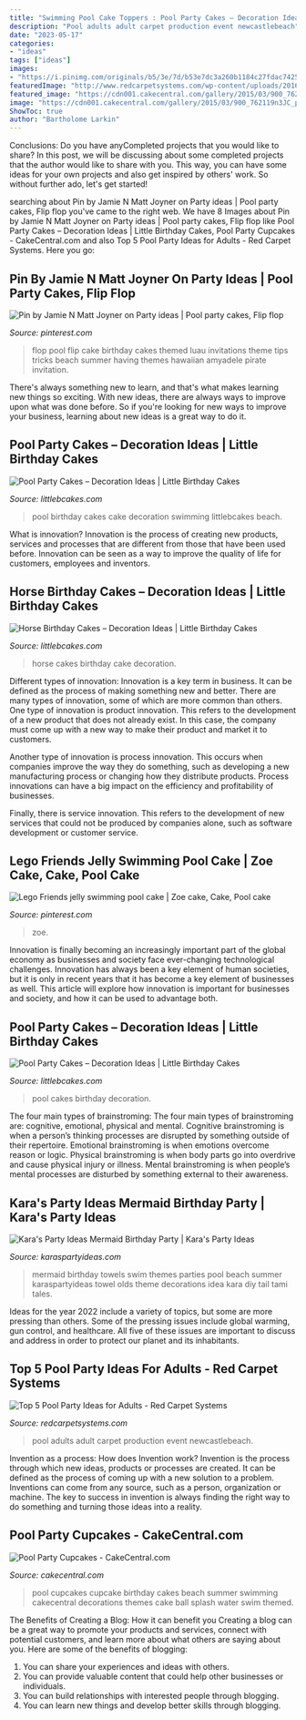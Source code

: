 ```yaml
---
title: "Swimming Pool Cake Toppers : Pool Party Cakes – Decoration Ideas"
description: "Pool adults adult carpet production event newcastlebeach"
date: "2023-05-17"
categories:
- "ideas"
tags: ["ideas"]
images:
- "https://i.pinimg.com/originals/b5/3e/7d/b53e7dc3a260b1184c27fdac7425e39f.jpg"
featuredImage: "http://www.redcarpetsystems.com/wp-content/uploads/2016/05/poolpartytipsadults-530x530.jpg"
featured_image: "https://cdn001.cakecentral.com/gallery/2015/03/900_762119n3JC_pool-party-cupcakes.jpg"
image: "https://cdn001.cakecentral.com/gallery/2015/03/900_762119n3JC_pool-party-cupcakes.jpg"
ShowToc: true
author: "Bartholome Larkin"
---
```



Conclusions: Do you have anyCompleted projects that you would like to share?
In this post, we will be discussing about some completed projects that the author would like to share with you. This way, you can have some ideas for your own projects and also get inspired by others' work. So without further ado, let's get started!

	

		
searching about Pin by Jamie N Matt Joyner on Party ideas | Pool party cakes, Flip flop you've came to the right web. We have 8 Images about Pin by Jamie N Matt Joyner on Party ideas | Pool party cakes, Flip flop like Pool Party Cakes – Decoration Ideas | Little Birthday Cakes, Pool Party Cupcakes - CakeCentral.com and also Top 5 Pool Party Ideas for Adults - Red Carpet Systems. Here you go:
		
    
## Pin By Jamie N Matt Joyner On Party Ideas | Pool Party Cakes, Flip Flop

<img loading=lazy src="https://i.pinimg.com/originals/b5/3e/7d/b53e7dc3a260b1184c27fdac7425e39f.jpg" onerror="this.onerror=null;this.src='https://tse4.mm.bing.net/th?id=OIP.yG0umpr5Hj6o4YKExeKfawHaJ4&amp;pid=15.1';" alt="Pin by Jamie N Matt Joyner on Party ideas | Pool party cakes, Flip flop">

_Source: pinterest.com_

>flop pool flip cake birthday cakes themed luau invitations theme tips tricks beach summer having themes hawaiian amyadele pirate invitation. 

	

There's always something new to learn, and that's what makes learning new things so exciting. With new ideas, there are always ways to improve upon what was done before. So if you're looking for new ways to improve your business, learning about new ideas is a great way to do it.

    
## Pool Party Cakes – Decoration Ideas | Little Birthday Cakes

<img loading=lazy src="https://www.littlebcakes.com/wp-content/uploads/2014/01/Pool-Party-Birthday-Cake-1024x804.jpg" onerror="this.onerror=null;this.src='https://tse1.mm.bing.net/th?id=OIP.mp2YjhqV86GefcOIQyKetgHaF0&amp;pid=15.1';" alt="Pool Party Cakes – Decoration Ideas | Little Birthday Cakes">

_Source: littlebcakes.com_

>pool birthday cakes cake decoration swimming littlebcakes beach. 

	

What is innovation?
Innovation is the process of creating new products, services and processes that are different from those that have been used before. Innovation can be seen as a way to improve the quality of life for customers, employees and inventors.

    
## Horse Birthday Cakes – Decoration Ideas | Little Birthday Cakes

<img loading=lazy src="http://www.littlebcakes.com/wp-content/uploads/2014/01/Horse-Cakes-Pictures.jpg" onerror="this.onerror=null;this.src='https://tse4.mm.bing.net/th?id=OIP.smxNb7viHgNo-FelcJS1wwHaGP&amp;pid=15.1';" alt="Horse Birthday Cakes – Decoration Ideas | Little Birthday Cakes">

_Source: littlebcakes.com_

>horse cakes birthday cake decoration. 

	

Different types of innovation:
Innovation is a key term in business. It can be defined as the process of making something new and better. There are many types of innovation, some of which are more common than others. 
One type of innovation is product innovation. This refers to the development of a new product that does not already exist. In this case, the company must come up with a new way to make their product and market it to customers. 

Another type of innovation is process innovation. This occurs when companies improve the way they do something, such as developing a new manufacturing process or changing how they distribute products. Process innovations can have a big impact on the efficiency and profitability of businesses. 

Finally, there is service innovation. This refers to the development of new services that could not be produced by companies alone, such as software development or customer service.

    
## Lego Friends Jelly Swimming Pool Cake | Zoe Cake, Cake, Pool Cake

<img loading=lazy src="https://i.pinimg.com/originals/e8/f2/4d/e8f24d7523b3ce6e3706e1c937be0e1e.jpg" onerror="this.onerror=null;this.src='https://tse4.mm.bing.net/th?id=OIP.a_ij_3CKZhxv76CaLDCxiwHaJ4&amp;pid=15.1';" alt="Lego Friends jelly swimming pool cake | Zoe cake, Cake, Pool cake">

_Source: pinterest.com_

>zoe. 

	

Innovation is finally becoming an increasingly important part of the global economy as businesses and society face ever-changing technological challenges. Innovation has always been a key element of human societies, but it is only in recent years that it has become a key element of businesses as well. This article will explore how innovation is important for businesses and society, and how it can be used to advantage both.

    
## Pool Party Cakes – Decoration Ideas | Little Birthday Cakes

<img loading=lazy src="http://www.littlebcakes.com/wp-content/uploads/2014/01/Pool-Party-Cakes-For-Kids.jpg" onerror="this.onerror=null;this.src='https://tse2.mm.bing.net/th?id=OIP.HKhGJ776QzDDrB1cdGVvkgHaFj&amp;pid=15.1';" alt="Pool Party Cakes – Decoration Ideas | Little Birthday Cakes">

_Source: littlebcakes.com_

>pool cakes birthday decoration. 

	

The four main types of brainstroming:
The four main types of brainstroming are: cognitive, emotional, physical and mental. Cognitive brainstroming is when a person’s thinking processes are disrupted by something outside of their repertoire. Emotional brainstroming is when emotions overcome reason or logic. Physical brainstroming is when body parts go into overdrive and cause physical injury or illness. Mental brainstroming is when people’s mental processes are disturbed by something external to their awareness.

    
## Kara&#039;s Party Ideas Mermaid Birthday Party | Kara&#039;s Party Ideas

<img loading=lazy src="http://4.bp.blogspot.com/-xOmrxFkci1I/TwoR8sFAkXI/AAAAAAAAEBo/WLGp-H_fJEg/s1600/0826_4194w.jpg" onerror="this.onerror=null;this.src='https://tse3.mm.bing.net/th?id=OIP.rCDITci9puFwlohXWQSZEwHaE8&amp;pid=15.1';" alt="Kara&#039;s Party Ideas Mermaid Birthday Party | Kara&#039;s Party Ideas">

_Source: karaspartyideas.com_

>mermaid birthday towels swim themes parties pool beach summer karaspartyideas towel olds theme decorations idea kara diy tail tami tales. 

	

Ideas for the year 2022 include a variety of topics, but some are more pressing than others. Some of the pressing issues include global warming, gun control, and healthcare. All five of these issues are important to discuss and address in order to protect our planet and its inhabitants.

    
## Top 5 Pool Party Ideas For Adults - Red Carpet Systems

<img loading=lazy src="http://www.redcarpetsystems.com/wp-content/uploads/2016/05/poolpartytipsadults-530x530.jpg" onerror="this.onerror=null;this.src='https://tse4.mm.bing.net/th?id=OIP.Jg8Vrma8nnsHui2XCXIeGQHaHa&amp;pid=15.1';" alt="Top 5 Pool Party Ideas for Adults - Red Carpet Systems">

_Source: redcarpetsystems.com_

>pool adults adult carpet production event newcastlebeach. 

	

Invention as a process: How does Invention work?
Invention is the process through which new ideas, products or processes are created. It can be defined as the process of coming up with a new solution to a problem. Inventions can come from any source, such as a person, organization or machine. The key to success in invention is always finding the right way to do something and turning those ideas into a reality.

    
## Pool Party Cupcakes - CakeCentral.com

<img loading=lazy src="https://cdn001.cakecentral.com/gallery/2015/03/900_762119n3JC_pool-party-cupcakes.jpg" onerror="this.onerror=null;this.src='https://tse1.mm.bing.net/th?id=OIP.rM_tDFgWmtuoRrpCdZf7YgHaKl&amp;pid=15.1';" alt="Pool Party Cupcakes - CakeCentral.com">

_Source: cakecentral.com_

>pool cupcakes cupcake birthday cakes beach summer swimming cakecentral decorations themes cake ball splash water swim themed. 

	

The Benefits of Creating a Blog: How it can benefit you
Creating a blog can be a great way to promote your products and services, connect with potential customers, and learn more about what others are saying about you. Here are some of the benefits of blogging:
1. You can share your experiences and ideas with others.
2. You can provide valuable content that could help other businesses or individuals.
3. You can build relationships with interested people through blogging.
4. You can learn new things and develop better skills through blogging.

